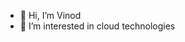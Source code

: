 - 👋 Hi, I’m Vinod
- 👀 I’m interested in cloud technologies


<!---
vinbhask/vinbhask is a ✨ special ✨ repository because its `README.md` (this file) appears on your GitHub profile.
You can click the Preview link to take a look at your changes.
--->

